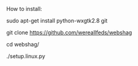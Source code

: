 How to install:

sudo apt-get install python-wxgtk2.8 git

git clone https://github.com/wereallfeds/webshag

cd webshag/

./setup.linux.py
